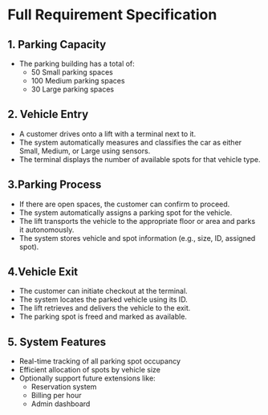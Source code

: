 # Full Requirement Specification

## 1. Parking Capacity

* The parking building has a total of:
  * 50 Small parking spaces
  * 100 Medium parking spaces
  * 30 Large parking spaces

## 2. Vehicle Entry

* A customer drives onto a lift with a terminal next to it.
* The system automatically measures and classifies the car as either Small, Medium, or Large using sensors.
* The terminal displays the number of available spots for that vehicle type.

## 3.Parking Process

* If there are open spaces, the customer can confirm to proceed.
* The system automatically assigns a parking spot for the vehicle.
* The lift transports the vehicle to the appropriate floor or area and parks it autonomously.
* The system stores vehicle and spot information (e.g., size, ID, assigned spot).

## 4.Vehicle Exit

* The customer can initiate checkout at the terminal.
* The system locates the parked vehicle using its ID.
* The lift retrieves and delivers the vehicle to the exit.
* The parking spot is freed and marked as available.

## 5. System Features

* Real-time tracking of all parking spot occupancy
* Efficient allocation of spots by vehicle size
* Optionally support future extensions like:
    * Reservation system
    * Billing per hour
    * Admin dashboard